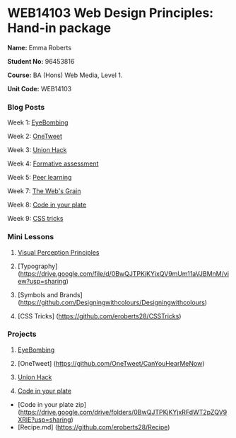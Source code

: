 # WEB14103 Web Design Principles: Hand-in package


**Name:** Emma Roberts

**Student No:** 96453816

**Course:** BA (Hons) Web Media, Level 1.

**Unit Code:** WEB14103

### Blog Posts

Week 1: [EyeBombing](http://fourthfloor.raveweb.net/eroberts/2016/11/21/eyebombing/)

Week 2: [OneTweet](http://fourthfloor.raveweb.net/eroberts/2016/11/21/one-tweet/)

Week 3: [Union Hack]()

Week 4: [Formative assessment](http://fourthfloor.raveweb.net/eroberts/2016/10/31/formative-assessment/)

Week 5: [Peer learning](http://fourthfloor.raveweb.net/eroberts/2016/11/21/peer-learning/)

Week 7: [The Web's Grain](http://fourthfloor.raveweb.net/eroberts/2016/11/21/the-webs-grain/)

Week 8: [Code in your plate](http://fourthfloor.raveweb.net/eroberts/2016/11/22/code-in-your-plate/)

Week 9: [CSS tricks]()

### Mini Lessons

1. [Visual Perception Principles](https://github.com/eroberts28/VisualPerceptionPrinciple/blob/master/README.md)

2. [Typography] (https://drive.google.com/file/d/0BwQJTPKjKYjxQV9mUm11aVJBMnM/view?usp=sharing)

3. [Symbols and Brands] (https://github.com/Designingwithcolours/Designingwithcolours)

4. [CSS Tricks] (https://github.com/eroberts28/CSSTricks)

### Projects

1. [EyeBombing]()

2. [OneTweet] (https://github.com/OneTweet/CanYouHearMeNow)

3. [Union Hack]()

4. [Code in your plate](https://thimbleprojects.org/eroberts27/140606)

* [Code in your plate zip] (https://drive.google.com/drive/folders/0BwQJTPKjKYjxRFdWT2pZQV9XRlE?usp=sharing)
* [Recipe.md] (https://github.com/eroberts28/Recipe)




